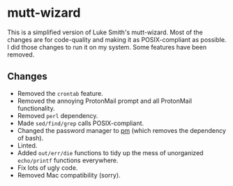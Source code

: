# mutt-wizard

This is a simplified version of Luke Smith's mutt-wizard.
Most of the changes are for code-quality and making it as
POSIX-compliant as possible. I did those changes to run it
on my system. Some features have been removed.

## Changes
* Removed the `crontab` feature.
* Removed the annoying ProtonMail prompt and all ProtonMail functionality.
* Removed `perl` dependency.
* Made `sed/find/grep` calls POSIX-compliant.
* Changed the password manager to [pm] (which removes the dependency of bash).
* Linted.
* Added `out/err/die` functions to tidy up the mess of unorganized `echo/printf` functions everywhere.
* Fix lots of ugly code.
* Removed Mac compatibility (sorry).



[pm]: https://github.com/cemkeylan/pm
